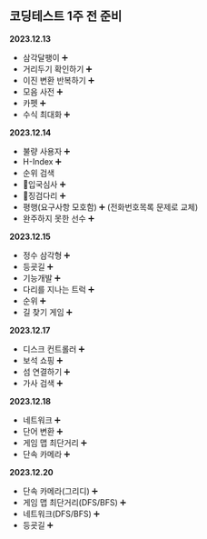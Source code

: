 ## 코딩테스트 1주 전 준비

<b>2023.12.13</b>

- 삼각달팽이 ➕
- 거리두기 확인하기 ➕
- 이진 변환 반복하기 ➕
- 모음 사전 ➕
- 카펫 ➕
- 수식 최대화 ➕

<b>2023.12.14</b>

- 불량 사용자 ➕
- H-Index ➕
- 순위 검색
- 💢입국심사 ➕
- 💢징검다리 ➕
- 평행(요구사항 모호함) ➕ (전화번호목록 문제로 교체)
- 완주하지 못한 선수 ➕

<b>2023.12.15</b>

- 정수 삼각형 ➕
- 등굣길 ➕
- 기능개발 ➕
- 다리를 지나는 트럭 ➕
- 순위 ➕
- 길 찾기 게임 ➕

<b>2023.12.17</b>

- 디스크 컨트롤러 ➕
- 보석 쇼핑 ➕
- 섬 연결하기 ➕
- 가사 검색 ➕

<b>2023.12.18</b>

- 네트워크 ➕
- 단어 변환 ➕
- 게임 맵 최단거리 ➕
- 단속 카메라 ➕

<b>2023.12.20</b>

- 단속 카메라(그리디) ➕
- 게임 맵 최단거리(DFS/BFS) ➕
- 네트워크(DFS/BFS) ➕
- 등굣길 ➕